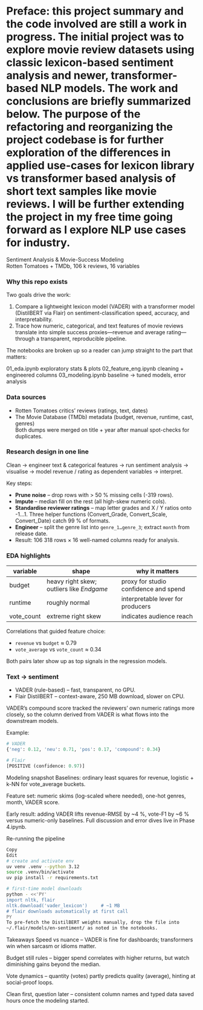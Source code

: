 # Preface: this project summary and the code involved are still a work in progress. The initial project was to explore movie review datasets using classic lexicon-based sentiment analysis and newer, transformer-based NLP models. The work and conclusions are briefly summarized below. The purpose of the refactoring and reorganizing the project codebase is for further exploration of the differences in applied use-cases for lexicon library vs transformer based analysis of short text samples like movie reviews. I will be further extending the project in my free time going forward as I explore NLP use cases for industry. 

Sentiment Analysis & Movie-Success Modeling  
Rotten Tomatoes + TMDb, 106 k reviews, 16 variables

### Why this repo exists
Two goals drive the work:

1. Compare a lightweight lexicon model (VADER) with a transformer model (DistilBERT via Flair) on sentiment-classification speed, accuracy, and interpretability.  
2. Trace how numeric, categorical, and text features of movie reviews translate into simple success proxies—revenue and average rating—through a transparent, reproducible pipeline.

The notebooks are broken up so a reader can jump straight to the part that matters:

01_eda.ipynb exploratory stats & plots
02_feature_eng.ipynb cleaning + engineered columns
03_modeling.ipynb baseline → tuned models, error analysis

### Data sources
* Rotten Tomatoes critics’ reviews (ratings, text, dates)  
* The Movie Database (TMDb) metadata (budget, revenue, runtime, cast, genres)  
Both dumps were merged on title + year after manual spot-checks for duplicates.

### Research design in one line
Clean → engineer text & categorical features → run sentiment analysis → visualise → model revenue / rating as dependent variables → interpret.

Key steps:

* **Prune noise** – drop rows with > 50 % missing cells (-319 rows).  
* **Impute** – median fill on the rest (all high-skew numeric cols).  
* **Standardise reviewer ratings** – map letter grades and X / Y ratios onto -1…1. Three helper functions (Convert_Grade, Convert_Scale, Convert_Date) catch 99 % of formats.  
* **Engineer** – split the genre list into `genre_1…genre_3`; extract `month` from release date.  
* Result: 106 318 rows × 16 well-named columns ready for analysis.

### EDA highlights

| variable   | shape                     | why it matters                        |
|------------|--------------------------|---------------------------------------|
| budget     | heavy right skew; outliers like *Endgame* | proxy for studio confidence and spend |
| runtime    | roughly normal           | interpretable lever for producers     |
| vote_count | extreme right skew       | indicates audience reach              |

Correlations that guided feature choice:

* `revenue` vs `budget` ≈ 0.79  
* `vote_average` vs `vote_count` ≈ 0.34  

Both pairs later show up as top signals in the regression models.

### Text → sentiment
* VADER (rule-based) – fast, transparent, no GPU.  
* Flair DistilBERT – context-aware, 250 MB download, slower on CPU.

VADER’s compound score tracked the reviewers’ own numeric ratings more closely, so the column derived from VADER is what flows into the downstream models.

Example:

```python
# VADER
{'neg': 0.12, 'neu': 0.71, 'pos': 0.17, 'compound': 0.34}

# Flair
[POSITIVE (confidence: 0.97)]
```
Modeling snapshot
Baselines: ordinary least squares for revenue, logistic + k-NN for vote_average buckets.

Feature set: numeric skims (log-scaled where needed), one-hot genres, month, VADER score.

Early result: adding VADER lifts revenue-RMSE by ~4 %, vote-F1 by ~6 % versus numeric-only baselines. Full discussion and error dives live in Phase 4.ipynb.

Re-running the pipeline
```bash
Copy
Edit
# create and activate env
uv venv .venv --python 3.12
source .venv/bin/activate
uv pip install -r requirements.txt

# first-time model downloads
python - <<'PY'
import nltk, flair
nltk.download('vader_lexicon')     # ~1 MB
# flair downloads automatically at first call
PY
To pre-fetch the DistilBERT weights manually, drop the file into
~/.flair/models/en-sentiment/ as noted in the notebooks.
```
Takeaways
Speed vs nuance – VADER is fine for dashboards; transformers win when sarcasm or idioms matter.

Budget still rules – bigger spend correlates with higher returns, but watch diminishing gains beyond the median.

Vote dynamics – quantity (votes) partly predicts quality (average), hinting at social-proof loops.

Clean first, question later – consistent column names and typed data saved hours once the modeling started.